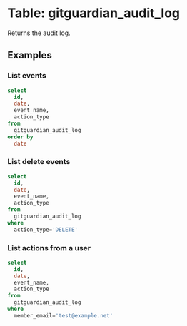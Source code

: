 # Table: gitguardian_audit_log

Returns the audit log.

## Examples

### List events

```sql
select
  id,
  date,
  event_name,
  action_type
from
  gitguardian_audit_log
order by
  date
```

### List delete events

```sql
select
  id,
  date,
  event_name,
  action_type
from
  gitguardian_audit_log
where
  action_type='DELETE'
```

### List actions from a user

```sql
select
  id,
  date,
  event_name,
  action_type
from
  gitguardian_audit_log
where
  member_email='test@example.net'
```
